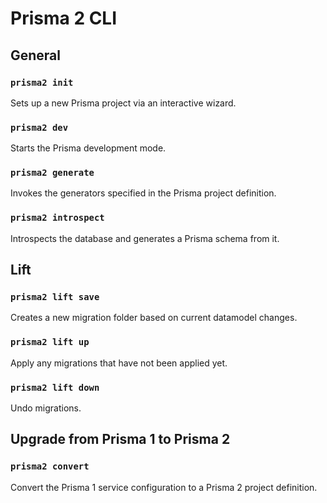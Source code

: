 # Prisma 2 CLI

## General

### `prisma2 init`

Sets up a new Prisma project via an interactive wizard.

### `prisma2 dev`

Starts the Prisma development mode.

### `prisma2 generate`

Invokes the generators specified in the Prisma project definition.

### `prisma2 introspect`

Introspects the database and generates a Prisma schema from it.

## Lift

### `prisma2 lift save`

Creates a new migration folder based on current datamodel changes. 

### `prisma2 lift up`

Apply any migrations that have not been applied yet.

### `prisma2 lift down`

Undo migrations.

## Upgrade from Prisma 1 to Prisma 2

### `prisma2 convert`

Convert the Prisma 1 service configuration to a Prisma 2 project definition.